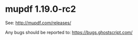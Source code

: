 # mupdf 1.19.0-rc2

See:
http://mupdf.com/releases/

Any bugs should be reported to:
https://bugs.ghostscript.com/
